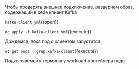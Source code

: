 Чтобы проверять внешнее подключение, развернем образ, содержащий в себе клиент Kafka

`kafka-client.yml`{{open}}

`oc apply -f kafka-client.yml`{{execute}}

Дождемся, пока под с клиентом запустится

`oc get pods | grep kafka-client`{{execute}}

Подключаемся к терминалу workload-контейнера пода


